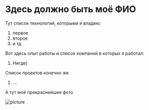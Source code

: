 # Здесь должно быть моё ФИО

Тут список технологий, которыми я владею:
1. первое 
2. второе 
3. и тд  

Вот здесь опыт работы и список компаний в которых я работал:
1. Нигде(

Список проектов конечно же
1. ...

А тут моё прекраснейшее фото

![picture](https://www.nicepng.com/png/detail/956-9567416_ghostemane-mercury-trashgang-ghostemane-mercury-png.png) 
